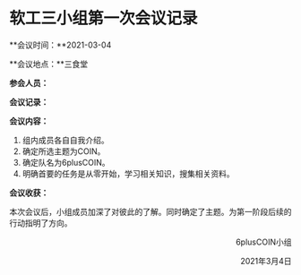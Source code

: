 # 软工三小组第一次会议记录

**会议时间：**2021-03-04

**会议地点：**三食堂

**参会人员：**

**会议记录：**

**会议内容：**

1. 组内成员各自自我介绍。
2. 确定所选主题为COIN。
3. 确定队名为6plusCOIN。
4. 明确首要的任务是从零开始，学习相关知识，搜集相关资料。

**会议收获：**

本次会议后，小组成员加深了对彼此的了解。同时确定了主题。为第一阶段后续的行动指明了方向。

<p align="right">6plusCOIN小组</p>

<p align="right">2021年3月4日</p>


